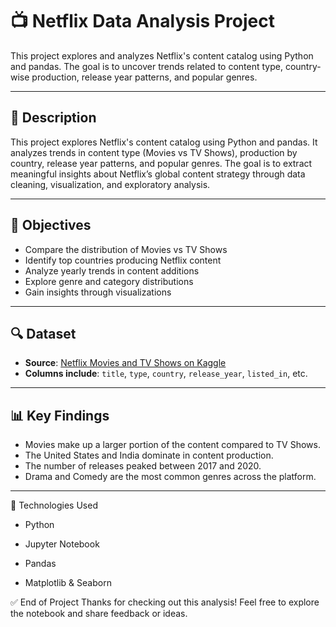 # 📺 Netflix Data Analysis Project

This project explores and analyzes Netflix's content catalog using Python and pandas. The goal is to uncover trends related to content type, country-wise production, release year patterns, and popular genres.

---

## 📄 Description

This project explores Netflix's content catalog using Python and pandas. It analyzes trends in content type (Movies vs TV Shows), production by country, release year patterns, and popular genres. The goal is to extract meaningful insights about Netflix’s global content strategy through data cleaning, visualization, and exploratory analysis.

---

## 📌 Objectives

- Compare the distribution of Movies vs TV Shows
- Identify top countries producing Netflix content
- Analyze yearly trends in content additions
- Explore genre and category distributions
- Gain insights through visualizations

---


## 🔍 Dataset

- **Source**: [Netflix Movies and TV Shows on Kaggle](https://www.kaggle.com/datasets/shivamb/netflix-shows)
- **Columns include**: `title`, `type`, `country`, `release_year`, `listed_in`, etc.

---

## 📊 Key Findings

- Movies make up a larger portion of the content compared to TV Shows.
- The United States and India dominate in content production.
- The number of releases peaked between 2017 and 2020.
- Drama and Comedy are the most common genres across the platform.

---


🧠 Technologies Used
- Python

- Jupyter Notebook

- Pandas

- Matplotlib & Seaborn

✅ End of Project
Thanks for checking out this analysis! Feel free to explore the notebook and share feedback or ideas.
